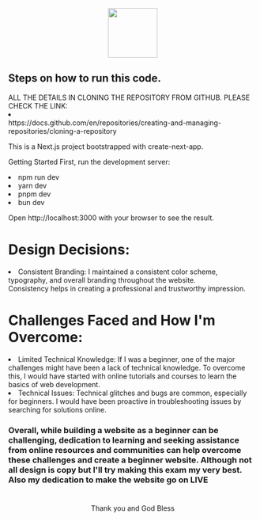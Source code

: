 <div id="header" align="center">
  <img src="https://media.giphy.com/media/M9gbBd9nbDrOTu1Mqx/giphy.gif" width="100"/>
</div>

<h2>Steps on how to run this code.</h2>
ALL THE DETAILS IN CLONING THE REPOSITORY FROM GITHUB.
PLEASE CHECK THE LINK:
<li></li>https://docs.github.com/en/repositories/creating-and-managing-repositories/cloning-a-repository</li>

This is a Next.js project bootstrapped with create-next-app.

Getting Started
First, run the development server:

<li>npm run dev</li>
<li>yarn dev </li>
<li>pnpm dev</li>
<li>bun dev</li>

Open http://localhost:3000 with your browser to see the result.

<h1>Design Decisions:</h1>
<li>Consistent Branding: I maintained a consistent color scheme, typography, and overall branding throughout the website.</li>
    Consistency helps in creating a professional and trustworthy impression.

<h1>Challenges Faced and How I'm Overcome:</h1>

<li>Limited Technical Knowledge: If I was a beginner, one of the major challenges might have been a lack of technical knowledge.
To overcome this, I would have started with online tutorials and courses to learn the basics of web development. </li>
<li>Technical Issues: Technical glitches and bugs are common, especially for beginners. I would have been proactive in troubleshooting issues by searching for solutions online.</li>

<h3>Overall, while building a website as a beginner can be challenging, dedication to learning and seeking assistance from online resources and communities can help overcome these challenges and create a beginner website. Although not all design is copy but I'll try making this exam my very best. Also my dedication to make the website go on LIVE</h3>

<center><h1></h1>Thank you and God Bless</h1></center>
